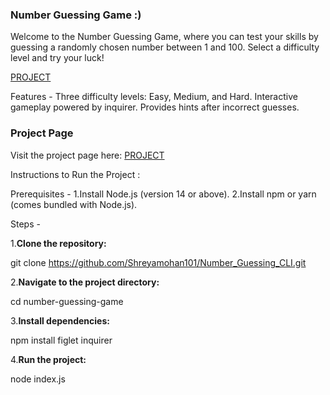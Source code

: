 ### **Number Guessing Game :)**

Welcome to the Number Guessing Game, where you can test your skills by guessing a randomly chosen number between 1 and 100. Select a difficulty level and try your luck!

  [PROJECT](https://roadmap.sh/projects/number-guessing-game)

Features -
Three difficulty levels: Easy, Medium, and Hard.
Interactive gameplay powered by inquirer.
Provides hints after incorrect guesses.

### **Project Page**

Visit the project page here: [PROJECT](https://github.com/Shreyamohan101/Number_Guessing_CLI)


Instructions to Run the Project :

Prerequisites -
1.Install Node.js (version 14 or above).
2.Install npm or yarn (comes bundled with Node.js).

Steps - 

1.**Clone the repository:**

git clone https://github.com/Shreyamohan101/Number_Guessing_CLI.git 

2.**Navigate to the project directory:**

cd number-guessing-game

3.**Install dependencies:**

npm install figlet inquirer

4.**Run the project:**

node index.js






